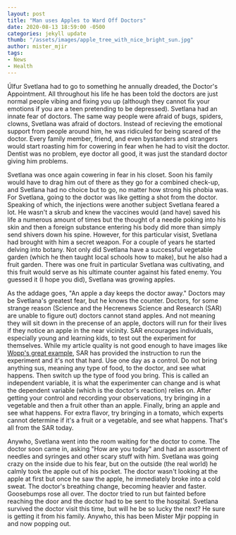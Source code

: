 ```yaml
---
layout: post
title: "Man uses Apples to Ward Off Doctors"
date: 2020-08-13 18:59:00 -0500
categories: jekyll update
thumb: "/assets/images/apple_tree_with_nice_bright_sun.jpg"
author: mister_mjir
tags:
- News
- Health
---
```


Úlfur Svetlana had to go to something he annually dreaded, the Doctor's Appointment. All throughout his life he has been told the doctors are just normal people
vibing and fixing you up (although they cannot fix your emotions if you are a teen pretending to be depressed). Svetlana had an innate fear of doctors. The same way
people were afraid of bugs, spiders, clowns, Svetlana was afraid of doctors. Instead of recieving the emotional support from people around him, he was ridiculed for
being scared of the doctor. Every family member, friend, and even bystanders and strangers would start roasting him for cowering in fear when he had to visit the
doctor. Dentist was no problem, eye doctor all good, it was just the standard doctor giving him problems.

Svetlana was once again cowering in fear in his closet. Soon his family would have to drag him out of there as they go for a combined check-up, and Svetlana had no
choice but to go, no matter how strong his phobia was. For Svetlana, going to the doctor was like getting a shot from the doctor. Speaking of which, the injections
were another subject Svetlana feared a lot. He wasn't a skrub and knew the vaccines would (and have) saved his life a numerous amount of times but the thought of a
needle poking into his skin and then a foreign substance entering his body did more than simply send shivers down his spine. However, for this particular visist,
Svetlana had brought with him a secret weapon. For a couple of years he started delving into botany. Not only did Svetlana have a successful vegetable garden (which
he then taught local schools how to make), but he also had a fruit garden. There was one fruit in particular Svetlana was cultivating, and this fruit would serve as
his ultimate counter against his fated enemy. You guessed it (I hope you did), Svetlana was growing apples.

As the addage goes, "An apple a day keeps the doctor away." Doctors may be Svetlana's greatest fear, but he knows the counter. Doctors, for some strange reason
(Science and the Hecrenews Science and Research (SAR) are unable to figure out) doctors cannot stand apples. And not meaning they will sit down in the precense of an
apple, doctors will run for their lives if they notice an apple in the near vicinity. SAR encourages individuals, especially young and learning kids, to test out the
experiment for themselves. While my article quality is not good enough to have images like
[Wopp's great example](https://hecrenews.github.io/jekyll/update/2020/06/20/writing-in-all-caps-found-to-be-more-persuasive.html), SAR has provided the instruction to
run the experiment and it's not that hard. Use one day as a control. Do not bring anything sus, meaning any type of food, to the doctor, and see what happens. Then
switch up the type of food you bring. This is called an independent variable, it is what the experimenter can change and is what the dependent variable (which is the
doctor's reaction) relies on. After getting your control and recording your observations, try bringing in a vegetable and then a fruit other than an apple. Finally,
bring an apple and see what happens. For extra flavor, try bringing in a tomato, which experts cannot determine if it's a fruit or a vegetable, and see what happens.
That's all from the SAR today.

Anywho, Svetlana went into the room waiting for the doctor to come. The doctor soon came in, asking "How are you today" and had an assortment of needles and syringes
and other scary stuff with him. Svetlana was going crazy on the inside due to his fear, but on the outside (the real world) he calmly took the apple out of his pocket.
The doctor wasn't looking at the apple at first but once he saw the apple, he immediately broke into a cold sweat. The doctor's breathing change, becoming heavier
and faster. Goosebumps rose all over. The doctor tried to run but fainted before reaching the door and the doctor had to be sent to the hospital. Svetlana survived
the doctor visit this time, but will he be so lucky the next? He sure is getting it from his family. Anywho, this has been Mister Mjir popping in and now popping out.
